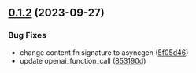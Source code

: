 ## [0.1.2](https://github.com/AlmogBaku/openai-streaming/compare/v0.1.1...v0.1.2) (2023-09-27)


### Bug Fixes

* change content fn signature to asyncgen ([5f05d46](https://github.com/AlmogBaku/openai-streaming/commit/5f05d46b6b86ea6d2a29a4427ad6197d95cdd465))
* update openai_function_call ([853190d](https://github.com/AlmogBaku/openai-streaming/commit/853190dc1cabb135bccc99ca477c169acfad16c3))






